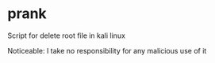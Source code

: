 # prank
Script for delete root file in kali linux

Noticeable:
I take no responsibility for any malicious use of it
